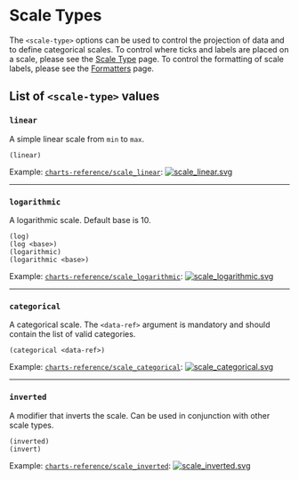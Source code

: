 Scale Types
===========

The `<scale-type>` options can be used to control the projection of data and to define
categorical scales. To control where ticks and labels are placed on a scale,
please see the [Scale Type](../scale-type) page. To control the formatting
of scale labels, please see the [Formatters](../formatters) page.


List of `<scale-type>` values
-----------------------------

### `linear`

A simple linear scale from `min` to `max`.

    (linear)

Example: [`charts-reference/scale_linear`](/examples/charts-reference/scale_linear):
[![scale_linear.svg](/examples/charts-reference/scale_linear.svg)](/examples/charts-reference/scale_linear)


---
### `logarithmic`

A logarithmic scale. Default base is 10.

    (log)
    (log <base>)
    (logarithmic)
    (logarithmic <base>)

Example: [`charts-reference/scale_logarithmic`](/examples/charts-reference/scale_logarithmic):
[![scale_logarithmic.svg](/examples/charts-reference/scale_logarithmic.svg)](/examples/charts-reference/scale_logarithmic)


---
### `categorical`

A categorical scale. The `<data-ref>` argument is mandatory and should contain
the list of valid categories.

    (categorical <data-ref>)

Example: [`charts-reference/scale_categorical`](/examples/charts-reference/scale_categorical):
[![scale_categorical.svg](/examples/charts-reference/scale_categorical.svg)](/examples/charts-reference/scale_categorical)

---
### `inverted`

A modifier that inverts the scale. Can be used in conjunction with other scale
types.

    (inverted)
    (invert)

Example: [`charts-reference/scale_inverted`](/examples/charts-reference/scale_inverted):
[![scale_inverted.svg](/examples/charts-reference/scale_inverted.svg)](/examples/charts-reference/scale_inverted)
